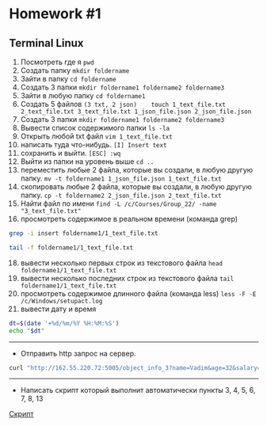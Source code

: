 # Homework #1 
## Terminal Linux
1. Посмотреть где я			`pwd`
3. Создать папку			`mkdir foldername`
4. Зайти в папку			`cd foldername`
5. Создать 3 папки			`mkdir foldername1 foldername2 foldername3`
6. Зайти в любую папку			`cd foldername1`
7. Создать 5 файлов `(3 txt, 2 json)	touch 1_text_file.txt 2_text_file.txt 3_text_file.txt 1_json_file.json 2_json_file.json`
8. Создать 3 папки			`mkdir foldername1 foldername2 foldername3`
9. Вывести список содержимого папки	`ls -la`
10. Открыть любой txt файл		`vim 1_text_file.txt`
11. написать туда что-нибудь.		`[I] Insert text`
12. сохранить и выйти.		`[ESC] :wq`
13. Выйти из папки на уровень выше	`cd ..`
14. переместить любые 2 файла, которые вы создали, в любую другую папку.	`mv -t foldername1 1_json_file.json 1_text_file.txt`
15. скопировать любые 2 файла, которые вы создали, в любую другую папку.	`cp -t foldername2 2_json_file.json 2_text_file.txt`
16. Найти файл по имени								`find -L /c/Courses/Group_22/ -name "3_text_file.txt"`
17. просмотреть содержимое в реальном времени (команда grep)
```sh
grep -i insert foldername1/1_text_file.txt
```
```sh
tail -f foldername1/1_text_file.txt
```
18. вывести несколько первых строк из текстового файла				`head foldername1/1_text_file.txt`
19. вывести несколько последних строк из текстового файла			`tail foldername1/1_text_file.txt`
20. просмотреть содержимое длинного файла (команда less)			`less -F -E /c/Windows/setupact.log`
21. вывести дату и время
```sh
dt=$(date '+%d/%m/%Y %H:%M:%S')
echo "$dt"
```
***
* Отправить http запрос на сервер.
```sh
curl "http://162.55.220.72:5005/object_info_3?name=Vadim&age=32&salary=1000"
```
***
* Написать скрипт который выполнит автоматически пункты 3, 4, 5, 6, 7, 8, 13

[Скрипт](https://github.com/Olgerd1323/QA_Courses_Group22/blob/Terminal/myscript.txt)
